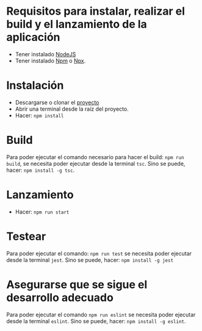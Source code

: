 # Requisitos para instalar, realizar el build y el lanzamiento de la aplicación

- Tener instalado [NodeJS](https://nodejs.org/es/download/)
- Tener instalado [Npm](https://www.npmjs.com/get-npm) o [Npx](https://www.npmjs.com/package/npx).

# Instalación

- Descargarse o clonar el [proyecto](https://github.com/iscoct/proyectoInfraestructuraVirtual)
- Abrir una terminal desde la raíz del proyecto.
- Hacer: `npm install`

# Build

Para poder ejecutar el comando necesario para hacer el build: `npm run build`, se necesita poder ejecutar desde la terminal `tsc`.
Sino se puede, hacer: `npm install -g tsc`.

# Lanzamiento

- Hacer: `npm run start`

# Testear

Para poder ejecutar el comando: `npm run test` se necesita poder ejecutar desde la terminal `jest`.
Sino se puede, hacer: `npm install -g jest`

# Asegurarse que se sigue el desarrollo adecuado

Para poder ejecutar el comando `npm run eslint` se necesita poder ejecutar desde la terminal `eslint`.
Sino se puede, hacer: `npm install -g eslint`.
